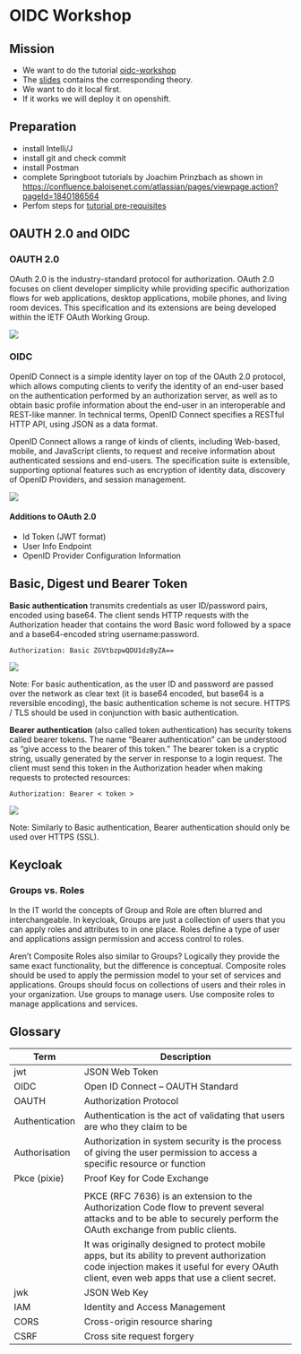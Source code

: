 # OIDC Workshop

## Mission
- We want to do the tutorial [oidc-workshop](https://github.com/andifalk/secure-oauth2-oidc-workshop)
- The [slides](https://andifalk.github.io/oidc-workshop-spring-io-2019/#/) contains the corresponding theory.
- We want to do it local first.
- If it works we will deploy it on openshift.

## Preparation
- install Intelli/J
- install git and check commit
- install Postman
- complete Springboot tutorials by Joachim Prinzbach as shown in https://confluence.baloisenet.com/atlassian/pages/viewpage.action?pageId=1840186564
- Perfom steps for [tutorial pre-requisites](https://andifalk.gitbook.io/openid-connect-workshop/introduction/setup)

## OAUTH 2.0 and OIDC
### OAUTH 2.0
OAuth 2.0 is the industry-standard protocol for authorization. OAuth 2.0 focuses on client developer simplicity while providing specific authorization flows for web applications, desktop applications, mobile phones, and living room devices. This specification and its extensions are being developed within the IETF OAuth Working Group. 

![](./img/oauth2.png)

### OIDC
OpenID Connect is a simple identity layer on top of the OAuth 2.0 protocol, which allows computing clients to verify the identity of an end-user based on the authentication performed by an authorization server, as well as to obtain basic profile information about the end-user in an interoperable and REST-like manner. In technical terms, OpenID Connect specifies a RESTful HTTP API, using JSON as a data format.  

OpenID Connect allows a range of kinds of clients, including Web-based, mobile, and JavaScript clients, to request and receive information about authenticated sessions and end-users. The specification suite is extensible, supporting optional features such as encryption of identity data, discovery of OpenID Providers, and session management.

![](./img/oidc.png)

#### Additions to OAuth 2.0 
- Id Token (JWT format) 
- User Info Endpoint  
- OpenID Provider Configuration Information 

## Basic, Digest und Bearer Token 

**Basic authentication** transmits credentials as user ID/password pairs, encoded using base64. The client sends HTTP requests with the Authorization header that contains the word Basic word followed by a space and a base64-encoded string username:password. 

```
Authorization: Basic ZGVtbzpwQDU1dzByZA==
```

![](./img/basic.png)

Note: For basic authentication, as the user ID and password are passed over the network as clear text (it is base64 encoded, but base64 is a reversible encoding), the basic authentication scheme is not secure. HTTPS / TLS should be used in conjunction with basic authentication. 

**Bearer authentication** (also called token authentication) has security tokens called bearer tokens. The name “Bearer authentication” can be understood as “give access to the bearer of this token.” The bearer token is a cryptic string, usually generated by the server in response to a login request. The client must send this token in the Authorization header when making requests to protected resources:  

```
Authorization: Bearer < token >
```

![](./img/bearer.png)

Note: Similarly to Basic authentication, Bearer authentication should only be used over HTTPS (SSL). 

## Keycloak
### Groups vs. Roles
In the IT world the concepts of Group and Role are often blurred and interchangeable. In keycloak, Groups are just a collection of users that you can apply roles and attributes to in one place. Roles define a type of user and applications assign permission and access control to roles.

Aren’t Composite Roles also similar to Groups? Logically they provide the same exact functionality, but the difference is conceptual. Composite roles should be used to apply the permission model to your set of services and applications. Groups should focus on collections of users and their roles in your organization. Use groups to manage users. Use composite roles to manage applications and services.


## Glossary
| Term            | Description                                                                                                                                                                                 |
|-----------------|---------------------------------------------------------------------------------------------------------------------------------------------------------------------------------------------|
| jwt             | JSON Web Token                                                                                                                                                                              |
| OIDC            | Open ID Connect – OAUTH Standard                                                                                                                                                            |
| OAUTH           | Authorization Protocol                                                                                                                                                                      |
| Authentication  | Authentication is the act of validating that users are who they claim to be                                                                                                                 |
| Authorisation   | Authorization in system security is the process of giving the user permission to access a specific resource or function                                                                     |
| Pkce (pixie)    | Proof Key for Code Exchange                                                                                                                                                                 |
|                 |                                                                                                                                                                                             |
|                 | PKCE (RFC 7636) is an extension to the Authorization Code flow to prevent several attacks and to be able to securely perform the OAuth exchange from public clients.                        |
|                 | It was originally designed to protect mobile apps, but its ability to prevent authorization code injection makes it useful for every OAuth client, even web apps that use a client secret.  |
| jwk             | JSON Web Key                                                                                                                                                                                |
| IAM             | Identity and Access Management                                                                                                                                                              |
| CORS            | Cross-origin resource sharing                                                                                                                                                               |
| CSRF            | Cross site request forgery                                                                                                                                                                  |
